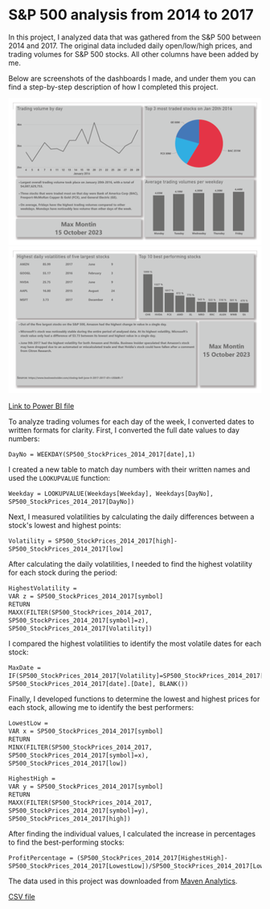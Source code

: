 # S&P 500 analysis from 2014 to 2017
In this project, I analyzed data that was gathered from the S&P 500 between 2014 and 2017.
The original data included daily open/low/high prices, and trading volumes for S&P 500 stocks. All other columns have been added by me.

Below are screenshots of the dashboards I made, and under them you can find a step-by-step description of how I completed this project.

<img src="https://github.com/max-montin/SP500/blob/main/sp500_1.png" width="700"><img src="https://github.com/max-montin/SP500/blob/main/sp500_2.png" width="700">

[Link to Power BI file](https://github.com/max-montin/SP500/blob/main/sp500.pbix)

To analyze trading volumes for each day of the week, I converted dates to written formats for clarity.
First, I converted the full date values to day numbers:

```
DayNo = WEEKDAY(SP500_StockPrices_2014_2017[date],1)
```

 I created a new table to match day numbers with their written names and used the ```LOOKUPVALUE``` function:

```
Weekday = LOOKUPVALUE(Weekdays[Weekday], Weekdays[DayNo], SP500_StockPrices_2014_2017[DayNo])
```

Next, I measured volatilities by calculating the daily differences between a stock's lowest and highest points:

```
Volatility = SP500_StockPrices_2014_2017[high]-SP500_StockPrices_2014_2017[low]
```

After calculating the daily volatilities, I needed to find the highest volatility for each stock during the period:

```
HighestVolatility = 
VAR z = SP500_StockPrices_2014_2017[symbol]
RETURN
MAXX(FILTER(SP500_StockPrices_2014_2017, SP500_StockPrices_2014_2017[symbol]=z), SP500_StockPrices_2014_2017[Volatility])
```

I compared the highest volatilities to identify the most volatile dates for each stock:

```
MaxDate = IF(SP500_StockPrices_2014_2017[Volatility]=SP500_StockPrices_2014_2017[HighestVolatility], SP500_StockPrices_2014_2017[date].[Date], BLANK())
```

Finally, I developed functions to determine the lowest and highest prices for each stock, allowing me to identify the best performers:

```
LowestLow = 
VAR x = SP500_StockPrices_2014_2017[symbol]
RETURN
MINX(FILTER(SP500_StockPrices_2014_2017, SP500_StockPrices_2014_2017[symbol]=x), SP500_StockPrices_2014_2017[low])
```
```
HighestHigh = 
VAR y = SP500_StockPrices_2014_2017[symbol]
RETURN
MAXX(FILTER(SP500_StockPrices_2014_2017, SP500_StockPrices_2014_2017[symbol]=y), SP500_StockPrices_2014_2017[high])
```

After finding the individual values, I calculated the increase in percentages to find the best-performing stocks:

```
ProfitPercentage = (SP500_StockPrices_2014_2017[HighestHigh]-SP500_StockPrices_2014_2017[LowestLow])/SP500_StockPrices_2014_2017[LowestLow]
```

The data used in this project was downloaded from [Maven Analytics](https://www.mavenanalytics.io/data-playground).

[CSV file](https://github.com/max-montin/SP500/blob/main/S%26P%20500%20Stock%20Prices%202014-2017.csv)
